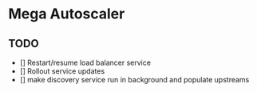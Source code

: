 # Mega Autoscaler

## TODO

- [] Restart/resume load balancer service
- [] Rollout service updates
- [] make discovery service run in background and populate upstreams

